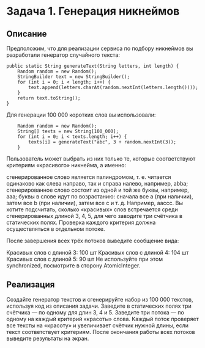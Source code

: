 # Задача 1. Генерация никнеймов
## Описание
Предположим, что для реализации сервиса по подбору никнеймов вы разработали генератор случайного текста:

    public static String generateText(String letters, int length) {
        Random random = new Random();
        StringBuilder text = new StringBuilder();
        for (int i = 0; i < length; i++) {
            text.append(letters.charAt(random.nextInt(letters.length())));
        }
        return text.toString();
    }
Для генерации 100 000 коротких слов вы использовали:

        Random random = new Random();
        String[] texts = new String[100_000];
        for (int i = 0; i < texts.length; i++) {
            texts[i] = generateText("abc", 3 + random.nextInt(3));
        }
Пользователь может выбрать из них только те, которые соответствуют критериям «красивого» никнейма, а именно:

сгенерированное слово является палиндромом, т. е. читается одинаково как слева направо, так и справа налево, например, abba;
сгенерированное слово состоит из одной и той же буквы, например, aaa;
буквы в слове идут по возрастанию: сначала все a (при наличии), затем все b (при наличии), затем все c и т. д. Например, aaccc.
Вы хотите подсчитать, сколько «красивых» слов встречается среди сгенерированных длиной 3, 4, 5, для чего заводите три счётчика в статических полях. Проверка каждого критерия должна осуществляться в отдельном потоке.

После завершения всех трёх потоков выведите сообщение вида:

Красивых слов с длиной 3: 100 шт
Красивых слов с длиной 4: 104 шт
Красивых слов с длиной 5: 90 шт
Не используйте при этом synchronized, посмотрите в сторону AtomicInteger.

## Реализация
Создайте генератор текстов и сгенерируйте набор из 100 000 текстов, используя код из описания задачи.
Заведите в статических полях три счётчика — по одному для длин 3, 4 и 5.
Заведите три потока — по одному на каждый критерий «красоты» слова. Каждый поток проверяет все тексты на «красоту» и увеличивает счётчик нужной длины, если текст соответствует критериям.
После окончания работы всех потоков выведите результаты на экран.